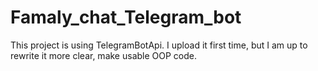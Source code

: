 # Famaly_chat_Telegram_bot
 This project is using TelegramBotApi. I upload it first time, but I am up to rewrite it more clear, make usable OOP code.
